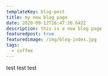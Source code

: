 ```yaml
---
templateKey: blog-post
title: my new blog page
date: 2020-09-12T16:47:26.642Z
description: this is a new blog page
featuredpost: true
featuredimage: /img/blog-index.jpg
tags:
  - coffee
---
```

test test test